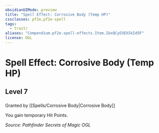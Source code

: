 ```yaml
---
obsidianUIMode: preview
title: "Spell Effect: Corrosive Body (Temp HP)"
cssclasses: pf2e,pf2e-spell
tags:
  - trait/
aliases: "Compendium.pf2e.spell-effects.Item.IUxQCyO3EXSkId5F"
license: OGL
---
```

# Spell Effect: Corrosive Body (Temp HP)
## Level 7
### 






Granted by [[Spells/Corrosive Body|Corrosive Body]]

You gain temporary Hit Points.

*Source: Pathfinder Secrets of Magic*
*OGL*